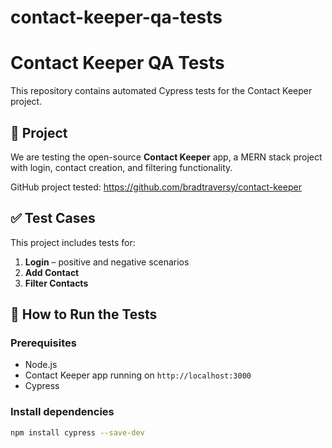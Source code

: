 # contact-keeper-qa-tests
# Contact Keeper QA Tests

This repository contains automated Cypress tests for the Contact Keeper project.

## 📂 Project

We are testing the open-source **Contact Keeper** app, a MERN stack project with login, contact creation, and filtering functionality.

GitHub project tested: https://github.com/bradtraversy/contact-keeper

## ✅ Test Cases

This project includes tests for:

1. **Login** – positive and negative scenarios
2. **Add Contact**
3. **Filter Contacts**

## 🚀 How to Run the Tests

### Prerequisites

- Node.js
- Contact Keeper app running on `http://localhost:3000`
- Cypress

### Install dependencies

```bash
npm install cypress --save-dev
